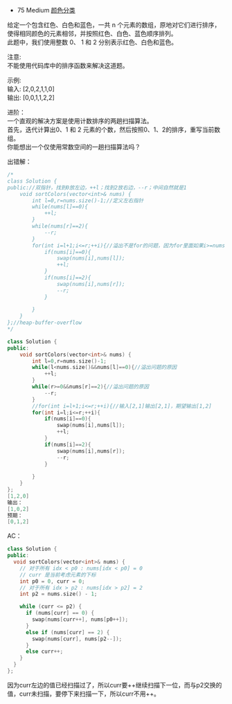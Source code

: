 - 75 Medium [颜色分类](https://leetcode-cn.com/problems/sort-colors/solution/kuai-su-pai-xu-partition-guo-cheng-she-ji-xun-huan/)

给定一个包含红色、白色和蓝色，一共 n 个元素的数组，原地对它们进行排序，使得相同颜色的元素相邻，并按照红色、白色、蓝色顺序排列。  
此题中，我们使用整数 0、 1 和 2 分别表示红色、白色和蓝色。

注意:  
不能使用代码库中的排序函数来解决这道题。  

示例:  
输入: [2,0,2,1,1,0]  
输出: [0,0,1,1,2,2]  

进阶：  
一个直观的解决方案是使用计数排序的两趟扫描算法。  
首先，迭代计算出0、1 和 2 元素的个数，然后按照0、1、2的排序，重写当前数组。  
你能想出一个仅使用常数空间的一趟扫描算法吗？  

出错解：
```c++
/*
class Solution {
public://双指针，找到0放左边，++l；找到2放右边，--r；中间自然就是1
    void sortColors(vector<int>& nums) {
        int l=0,r=nums.size()-1;//定义左右指针
        while(nums[l]==0){
            ++l;  
        }
        while(nums[r]==2){
            --r;
        }
        for(int i=l+1;i<=r;++i){//溢出不是for的问题，因为for里面如果i>=nums.size(),必然不会循环
            if(nums[i]==0){
                swap(nums[i],nums[l]);
                ++l;
            }
            if(nums[i]==2){
                swap(nums[i],nums[r]);
                --r;
            }
            
        }
    }
};//heap-buffer-overflow
*/

class Solution {
public:
    void sortColors(vector<int>& nums) {
        int l=0,r=nums.size()-1;
        while(l<nums.size()&&nums[l]==0){//溢出问题的原因
            ++l;  
        }
        while(r>=0&&nums[r]==2){//溢出问题的原因
            --r;
        }
        //for(int i=l+1;i<=r;++i){//输入[2,1]输出[2,1]，期望输出[1,2]
        for(int i=l;i<=r;++i){
            if(nums[i]==0){
                swap(nums[i],nums[l]);
                ++l;
            }
            if(nums[i]==2){
                swap(nums[i],nums[r]);
                --r;
            }
            
        }
    }
};
[1,2,0]
输出：
[1,0,2]
预期：
[0,1,2]
```
AC：
```c++
class Solution {
public:
  void sortColors(vector<int>& nums) {
    // 对于所有 idx < p0 : nums[idx < p0] = 0
    // curr 是当前考虑元素的下标
    int p0 = 0, curr = 0;
    // 对于所有 idx > p2 : nums[idx > p2] = 2
    int p2 = nums.size() - 1;

    while (curr <= p2) {
      if (nums[curr] == 0) {
        swap(nums[curr++], nums[p0++]);
      }
      else if (nums[curr] == 2) {
        swap(nums[curr], nums[p2--]);
      }
      else curr++;
    }
  }
};
```
因为curr左边的值已经扫描过了，所以curr要++继续扫描下一位，而与p2交换的值，curr未扫描，要停下来扫描一下，所以curr不用++。
